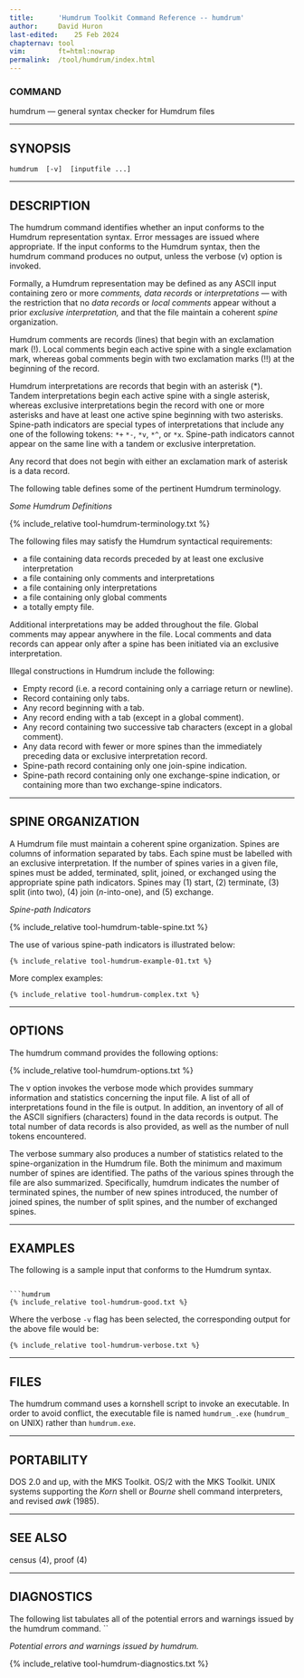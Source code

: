 ```yaml
---
title:		'Humdrum Toolkit Command Reference -- humdrum'
author:		David Huron
last-edited:    25 Feb 2024
chapternav:	tool
vim:		ft=html:nowrap
permalink:	/tool/humdrum/index.html
---
```


### COMMAND

<span class="tool">humdrum</span> &mdash; general syntax checker for Humdrum files

------------------------------------------------------------------------

## SYNOPSIS ##

`humdrum  [-v]  [inputfile ...]`

------------------------------------------------------------------------

## DESCRIPTION ##

The <span class="tool">humdrum</span> command identifies whether
an input conforms to the Humdrum representation syntax. Error
messages are issued where appropriate. If the input conforms to the
Humdrum syntax, then the <span class="tool">humdrum</span> command
produces no output, unless the verbose (<span class="option">v</span>)
option is invoked.

Formally, a Humdrum representation may be defined as any ASCII input
containing zero or more *comments, data records* or *interpretations*
&mdash; with the restriction that no *data records* or *local
comments* appear without a prior *exclusive interpretation,* and
that the file maintain a coherent *spine* organization.

Humdrum comments are records (lines) that begin with an exclamation
mark (!). Local comments begin each active spine with a single
exclamation mark, whereas gobal comments begin with two exclamation
marks (!!) at the beginning of the record.

Humdrum interpretations are records that begin with an asterisk
(\*).  Tandem interpretations begin each active spine with a single
asterisk, whereas exclusive interpretations begin the record with
one or more asterisks and have at least one active spine beginning
with two asterisks. Spine-path indicators are special types of
interpretations that include any one of the following tokens: `*+`
`*-`, `*v`, `*^`, or `*x`.  Spine-path indicators cannot appear on the
same line with a tandem or exclusive interpretation.

Any record that does not begin with either an exclamation mark of
asterisk is a data record.

The following table defines some of the pertinent Humdrum terminology.

*Some Humdrum Definitions*

{% include_relative tool-humdrum-terminology.txt %}

The following files may satisfy the Humdrum syntactical requirements:

-   a file containing data records preceded by at least one exclusive interpretation
-   a file containing only comments and interpretations
-   a file containing only interpretations
-   a file containing only global comments
-   a totally empty file.

Additional interpretations may be added throughout the file. Global
comments may appear anywhere in the file. Local comments and data
records can appear only after a spine has been initiated via an
exclusive interpretation.

Illegal constructions in Humdrum include the following:

-   Empty record (i.e. a record containing only a carriage return or newline).
-   Record containing only tabs.
-   Any record beginning with a tab.
-   Any record ending with a tab (except in a global comment).
-   Any record containing two successive tab characters (except in a global comment).
-   Any data record with fewer or more spines than the immediately preceding data or exclusive interpretation record.
-   Spine-path record containing only one join-spine indication.
-   Spine-path record containing only one exchange-spine indication, or containing more than two exchange-spine indicators.

------------------------------------------------------------------------

## SPINE ORGANIZATION ##

A Humdrum file must maintain a coherent spine organization. Spines
are columns of information separated by tabs. Each spine must be
labelled with an exclusive interpretation. If the number of spines
varies in a given file, spines must be added, terminated, split,
joined, or exchanged using the appropriate spine path indicators.
Spines may (1) start, (2) terminate, (3) split (into two), (4) join
(*n*-into-one), and (5) exchange.

*Spine-path Indicators*

{% include_relative tool-humdrum-table-spine.txt %}

The use of various spine-path indicators is illustrated below:

```humdrum
{% include_relative tool-humdrum-example-01.txt %}
```

More complex examples:

```humdrum
{% include_relative tool-humdrum-complex.txt %}
```

------------------------------------------------------------------------

## OPTIONS ##

The <span class="tool">humdrum</span> command provides the following
options:

{% include_relative tool-humdrum-options.txt %}

The <span class="option">v</span> option invokes the verbose mode
which provides summary information and statistics concerning the
input file. A list of all of interpretations found in the file is
output. In addition, an inventory of all of the ASCII signifiers
(characters) found in the data records is output. The total number
of data records is also provided, as well as the number of null
tokens encountered.

The verbose summary also produces a number of statistics related
to the spine-organization in the Humdrum file. Both the minimum and
maximum number of spines are identified. The paths of the various
spines through the file are also summarized. Specifically, <span
class="tool">humdrum</span> indicates the number of terminated
spines, the number of new spines introduced, the number of joined
spines, the number of split spines, and the number of exchanged
spines.

------------------------------------------------------------------------

## EXAMPLES ##

The following is a sample input that conforms to the Humdrum syntax.

```humdrum

```humdrum
{% include_relative tool-humdrum-good.txt %}
```

Where the verbose `-v` flag has been selected, the corresponding
output for the above file would be:

```
{% include_relative tool-humdrum-verbose.txt %}
```

------------------------------------------------------------------------

## FILES ##

The <span class="tool">humdrum</span> command uses a kornshell
script to invoke an executable.  In order to avoid conflict, the
executable file is named `humdrum_.exe` (`humdrum_` on UNIX) rather
than `humdrum.exe`.

------------------------------------------------------------------------

## PORTABILITY ##

DOS 2.0 and up, with the MKS Toolkit. OS/2 with the MKS Toolkit.
UNIX systems supporting the *Korn* shell or *Bourne* shell command
interpreters, and revised *awk* (1985).

------------------------------------------------------------------------

## SEE ALSO ##

<span class="tool">census</span> (4), <span class="tool">proof</span> (4)

------------------------------------------------------------------------

## DIAGNOSTICS ##

The following list tabulates all of the potential errors and warnings
issued by the <span class="tool">humdrum</span> command. ``

*Potential errors and warnings issued by <span class="tool">humdrum</span>.*

{% include_relative tool-humdrum-diagnostics.txt %}



